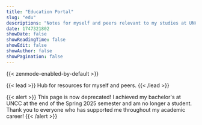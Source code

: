 ```yaml
---
title: "Education Portal"
slug: "edu"
descriptions: "Notes for myself and peers relevant to my studies at UNCC."
date: 1747321802
showDate: false
showReadingTime: false
showEdit: false
showAuthor: false
showPagination: false
---
```


{{< zenmode-enabled-by-default >}}

{{< lead >}}
Hub for resources for myself and peers.
{{< /lead >}}

{{< alert >}}
This page is now deprecated! I achieved my bachelor's at UNCC at the end of the Spring 2025 semester and am no longer a student. Thank you to everyone who has supported me throughout my academic career!
{{< /alert >}}